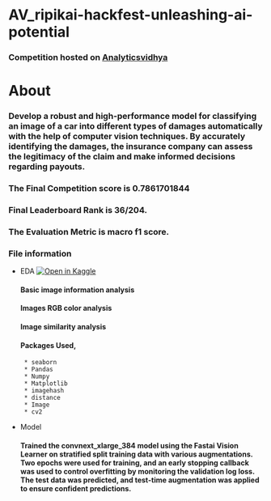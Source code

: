 # AV_ripikai-hackfest-unleashing-ai-potential

### Competition hosted on <a href="https://datahack.analyticsvidhya.com/contest/ripikai-hackfest-unleashing-ai-potential/?utm_source=auto-email#About">Analyticsvidhya</a>

# About

### Develop a robust and high-performance model for classifying an image of a car into different types of damages automatically with the help of computer vision techniques. By accurately identifying the damages, the insurance company can assess the legitimacy of the claim and make informed decisions regarding payouts.

### The Final Competition score is 0.7861701844

### Final Leaderboard Rank is 36/204.

### The Evaluation Metric is macro f1 score.

### File information
 
 * EDA [![Open in Kaggle](https://img.shields.io/static/v1?label=&message=Open%20in%20Kaggle&labelColor=grey&color=blue&logo=kaggle)](https://www.kaggle.com/code/hari141v/ripikai-hackfest-eda/notebook)
    #### Basic image information analysis
    #### Images RGB color analysis
    #### Image similarity analysis
    #### Packages Used,
        * seaborn 
        * Pandas
        * Numpy
        * Matplotlib
        * imagehash
        * distance
        * Image
        * cv2

* Model
  #### Trained the convnext_xlarge_384 model using the Fastai Vision Learner on stratified split training data with various augmentations. Two epochs were used for training, and an early stopping callback was used to control overfitting by monitoring the validation log loss. The test data was predicted, and test-time augmentation was applied to ensure confident predictions.
